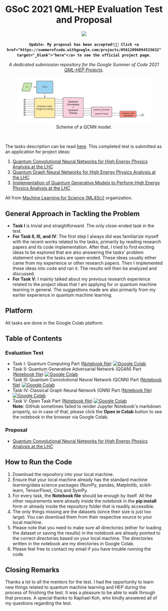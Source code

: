 <div align="center">
  
# GSoC 2021 QML-HEP Evaluation Test and Proposal
  
<a href="https://gist.github.com/eraraya-ricardo/8391f6bdae596e82fe0260c215c5ab8c" target="_blank"><img src="https://img.shields.io/badge/Google%20Summer%20of%20Code-2021-fbbc05?style=flat&logo=data%3Aimage%2Fpng%3Bbase64%2CiVBORw0KGgoAAAANSUhEUgAAAGQAAABkCAMAAABHPGVmAAAALVBMVEVHcEz7vQD7vQD8vQD7vQD8vQD7vQD8vQD8vQD7vQD7vQD8vQD7vQD7vQD7vQAgxtLpAAAADnRSTlMAZvVQ6QrVPhl6oSmHvzL6LQUAAASGSURBVHjatdnZdusgDAVQELMY%2Fv9zb2%2Bwc%2BIKDzQLvTXB3gYBFqmaDVeKU4sCBlFyy43WqLjlBpR1BpR1BpR1xjoFxmIFBpSVBpSVBpSVBpSVBpQ1xvdK1oPgblhfOWltjNaJq7ddYT2IfImYJqMDrENUChGDZn%2FWQ%2FMHxBcD4BMyBc5XCHkNQTq60vfIgXAx5xByju6T8V8itsT3%2FUPi6r39Ce8rp%2FCWYrHfIDXs95FZJs%2FvTob6Z4T2buQE4eikvHeG%2FoZY7TpRfDsNWzrjtP0L4s12NYhh%2BO1ZjJ9HfOjdYGo3QZx7YvwEAgOPdx3eQJlArMFA3wXSZ%2BwMQvplJGoPY6sqNU0gxcGYUVx5jtSIx3oS6HysTxEbMMDPAmkM9iFSXnPXt8nwuQ%2FYI8TH%2F425TQe7%2FnBPEH2bECI6T4t%2Bgvh4N1istR50FJdeIX1Ek%2FqJdGGQOWmAa4u7rn18vuuIzUq52gbxvpiSuzIau%2BuO9FUUfTvvCjcoQ4MMltRnEOqF0pdD%2FwiBZWxoqGCn8r2VGKIUCHOoTyHK2g7y1bsJRRqNe3%2FlXv5GbNhWEWXxbsf1UITRF4kYcM4KiI%2FbeFIevNNq7P2EIg0bVL%2BfqCcyYV2rbDdExWSPjUPPGBRh9JTowTscW0Dqf%2BwLXGmPthgKKMJo1f1OSQ29hf1Mbdlmg5NFV1H7KoICA3mruIQ4vl4TTFhvuAlxxrdb1J55KMJoBatEPCv6mr3sJzK%2F9RQKDAx49Ji5ctSLwsxAxgyuiduOAeVtIG14zppPKtAka9lcMZz71IHyNoAcCpvIx6UfxGLleCim3ggUpe0dQhe7I86mWvQERZmCIocryAqPsdYOSQlVIjCgyMRbLSaXxi3GD4LEw4AipzCyyvS5a5ThMpJTGAYUuQljhiWL53R11FN5BxhQsK0UWbE747E7evGV2FaEAUWmDave0H4LQxg6nErl1IEBBRdmOzjkBPpdqFB%2BpUtUGb0tDKloZP44hQLthQoDwXYiXlowpMJIymExdARL8SViYzymhGEMFR%2FR3cOyNoRCpQcZFu1s6AsNhlQuSiJP%2B1Kk90dNRHW9BYyhwlszhNgdb05CjmGcKDb3DotAoYIYV9wWxjDSZcHNmN%2Fj0KpPm3R7dMjq7HlrSokvjIqjww3SEhb4XJDpg3CLvM9%2BPG%2FMHOcaOwzYRFScNe8QHJb9nOEDhvkGwV48eZC3BgfzWwSHZaXthKEVMvkMaQnKhKESzSCkJ37uQqlJ7RmCIcbr%2By5qUEjiIwQK3q4yZKHqYDxEUIo4U6%2BNahxKr0kEZwv8HC%2BDqo69UaI2ieBAujN2RNhOoPybQjBr9oNSKNXSoQ%2B2luCUQuk1iSCIg9oiZl24Vv8TtXLROaotAtO3%2F9ooWSFcjDnH6BQio2SZQSRz%2FpsPfsifQ2RY1tmNBM3oxQRCbRjkOZn%2FEACT2J%2B1vkZiGESyG1SZS%2FqJ1wTogE1hEFHNh9yNCbvvREwqCwwoawwoKw0oKw0oKw0oKw0oKw0oKw0oMFYqMFYqMFYqMBYq88Y%2FxB7wiOJRvWkAAAAASUVORK5CYII%3D" /></a>

**`Update: My proposal has been accepted!🎉🎉 Click <a href="https://summerofcode.withgoogle.com/projects/#5612096894533632" target="_blank">"here"</a> to see the official project page.`**

*A dedicated submission repository for the Google Summer of Code 2021 [QML-HEP Projects](https://ml4sci.org/gsoc/projects/2021/project_QMLHEP.html).*
  
<figure class="image">
  <img src="https://raw.githubusercontent.com/eraraya-ricardo/qml-hep-gsoc-2021/main/assets/qcnn_schematic.png" alt="QCNN Schematic">
  <figcaption>Scheme of a QCNN model.</figcaption>
</figure>

</div>

<br>

The tasks description can be read [here](https://drive.google.com/file/d/1H2VMVXLmoxLlRAu5bINNKs8R93SN20zL/view).
This completed test is submitted as an application for project ideas:
1. [Quantum Convolutional Neural Networks for High Energy Physics Analysis at the LHC](https://ml4sci.org/gsoc/2021/proposal_QMLHEP2.html)
2. [Quantum Graph Neural Networks for High Energy Physics Analysis at the LHC](https://ml4sci.org/gsoc/2021/proposal_QMLHEP3.html)
3. [Implementation of Quantum Generative Models to Perform High Energy Physics Analysis at the LHC](https://ml4sci.org/gsoc/2021/proposal_QMLHEP1.html) <br>

All from [Machine Learning for Science (ML4Sci)](https://summerofcode.withgoogle.com/organizations/6508146341707776/) organization.

## General Approach in Tackling the Problem
- **Task I** is trivial and straightforward. The only close-ended task in the test.
- **For Task II, III, and IV**: The first step I always did was familiarize myself with the recent works related to the tasks, primarily by reading research papers and its code implementation. After that, I tried to find exciting ideas to be explored that are also answering the tasks' problem statement since the tasks are open-ended. These ideas usually either came from my experience or other research papers. Then I implemented these ideas into code and ran it. The results will then be analyzed and discussed.
- **For Task V**: I mainly talked about my previous research experience related to the project ideas that I am applying for or quantum machine learning in general. The suggestions made are also primarily from my earlier experience in quantum machine learning.

## Platform
All tasks are done in the Google Colab platform.

## Table of Contents
### Evaluation Test
- Task I: Quantum Computing Part ([Notebook file](https://github.com/eraraya-ricardo/qml-hep-gsoc-2021/blob/main/QML_HEP_GSoC_2021_Tasks_I_Quantum_Computing.ipynb)) [![Google Colab](https://colab.research.google.com/assets/colab-badge.svg)](https://colab.research.google.com/drive/1cbHz3oys-fMsZ5LHy7iZb--ef9YWridB?usp=sharing)
- Task II: Quantum Generative Adversarial Network (QGAN) Part ([Notebook file](https://github.com/eraraya-ricardo/qml-hep-gsoc-2021/blob/main/QML_HEP_GSoC_2021_Tasks_II_QGAN.ipynb)) [![Google Colab](https://colab.research.google.com/assets/colab-badge.svg)](https://colab.research.google.com/drive/1U-mW5-sagabK_MYHXwIOkbDIXkafW_5a?usp=sharing)
- Task III: Quantum Convolutional Neural Network (QCNN) Part ([Notebook file](https://github.com/eraraya-ricardo/qml-hep-gsoc-2021/blob/main/QML_HEP_GSoC_2021_Tasks_III_QCNN.ipynb)) [![Google Colab](https://colab.research.google.com/assets/colab-badge.svg)](https://colab.research.google.com/drive/1XiS9Q0UncLXk6eVkKyQayV_-Fj56_9Py?usp=sharing)
- Task IV: Classical Graph Neural Network (GNN) Part ([Notebook file](https://github.com/eraraya-ricardo/qml-hep-gsoc-2021/blob/main/QML_HEP_GSoC_2021_Tasks_IV_GNN.ipynb)) [![Google Colab](https://colab.research.google.com/assets/colab-badge.svg)](https://colab.research.google.com/drive/1bPOAJxNtT8oQNLVxDWfk9m28kRAp9N6N?usp=sharing)
- Task V: Open Task Part ([Notebook file](https://github.com/eraraya-ricardo/qml-hep-gsoc-2021/blob/main/QML_HEP_GSoC_2021_Tasks_V_Open_Task.ipynb)) [![Google Colab](https://colab.research.google.com/assets/colab-badge.svg)](https://colab.research.google.com/drive/1LYH6WU3cLRP3vzVzAdR9PGAx-Omwgh6O?usp=sharing) <br>
**Note**: GitHub sometimes failed to render Jupyter Notebook's markdown properly, so in case of that, please click the **Open in Colab** button to see the notebook in the browser via Google Colab.

### Proposal
- [Quantum Convolutional Neural Networks for High Energy Physics Analysis at the LHC](https://github.com/eraraya-ricardo/qml-hep-gsoc-2021/blob/main/Eraraya_Ricardo_Muten_GSoC_2021_Proposal_QCNN.pdf)

## How to Run the Code
1. Download the repository into your local machine.
2. Ensure that your local machine already has the standard machine learning/data science packages (NumPy, pandas, Matplotlib, scikit-learn, TensorFlow), Cirq and SymPy.
3. For every task, the **Notebook file** should be enough by itself. All the other requirements were already inside the notebook in the **pip install** form or already inside the repository folder that is readily accessible.
4. The only things missing are the datasets (since their size is just too large). You can download them from their respective source to your local machine.
5. Please note that you need to make sure all directories (either for loading the dataset or saving the results) in the notebook are already pointed to the correct directories based on your local machine. The directories written in the notebook are my directories in Google Colab.
6. Please feel free to contact my email if you have trouble running the code.

## Closing Remarks
Thanks a lot to all the mentors for the test. I had the opportunity to learn new things related to quantum machine learning and HEP during the process of finishing the test. It was a pleasure to be able to walk through that process. A special thanks to Raphael Koh, who kindly answered all of my questions regarding the test.

<!--[nbviewer](https://nbviewer.jupyter.org/github/eraraya-ricardo/qml-hep-gsoc-2021/blob/main/nbviewer/QML_HEP_GSoC_2021_Tasks_II_QGAN.ipynb)-->
